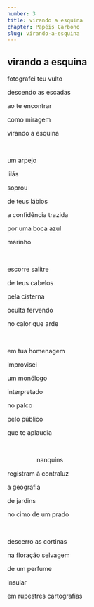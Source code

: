 ```yaml
---
number: 3
title: virando a esquina
chapter: Papéis Carbono
slug: virando-a-esquina
---
```


## **virando a esquina**

fotografei teu vulto

descendo as escadas

ao te encontrar

como miragem

virando a esquina

&nbsp;

um arpejo

lilás

soprou

de teus lábios

a confidência trazida

por uma boca azul

marinho

&nbsp;

escorre salitre

de teus cabelos

pela cisterna

oculta fervendo

no calor que arde

&nbsp;

em tua homenagem

improvisei

um monólogo

interpretado

no palco

pelo público

que te aplaudia

&nbsp;

&nbsp;&nbsp;&nbsp;&nbsp;&nbsp;&nbsp;&nbsp;&nbsp;&nbsp;&nbsp;&nbsp;&nbsp;&nbsp;&nbsp;&nbsp;&nbsp;&nbsp;nanquins

registram à contraluz

a geografia

de jardins

no cimo de um prado

&nbsp;

descerro as cortinas

na floração selvagem

de um perfume

insular

em rupestres cartografias
